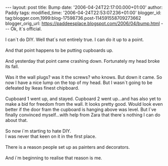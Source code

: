 \-\-- layout: post title: Bump date: \'2006-04-24T22:17:00.000+01:00\'
author: Paddy tags: modified\_time: \'2006-04-24T22:53:07.236+01:00\'
blogger\_id: tag:blogger.com,1999:blog-17598736.post-114591558709273662
blogger\_orig\_url: https://paddeesplace.blogspot.com/2006/04/bump.html
\-\-- Ok, it\`s official.\
\
I can\`t do DIY. Well that\`s not entirely true. I can do it up to a
point.\
\
And that point happens to be putting cupboards up.\
\
And yesterday that point came crashing down. Fortunately my head broke
its fall.\
\
Was it the wall plugs? was it the screws? who knows. But down it came.
So now I have a nice lump on the top of my head. But I wasn\`t going to
be defeated by Ikeas finest chipboard.\
\
Cupboard 1 went up, and stayed. Cupboard 2 went up\...and has also yet
to make a bid for freedom from the wall. It looks pretty good. Would
look even better if the door fram the cupboard is hanging above was
level. But I\`ve finally convinced myself\...with help from Zara that
there\`s nothing I can do about that.\
\
So now i\`m starting to hate DIY.\
I was never that keen on it in the first place.\
\
There is a reason people set up as painters and decorators.\
\
And i\`m beginning to realise that reason is me.
